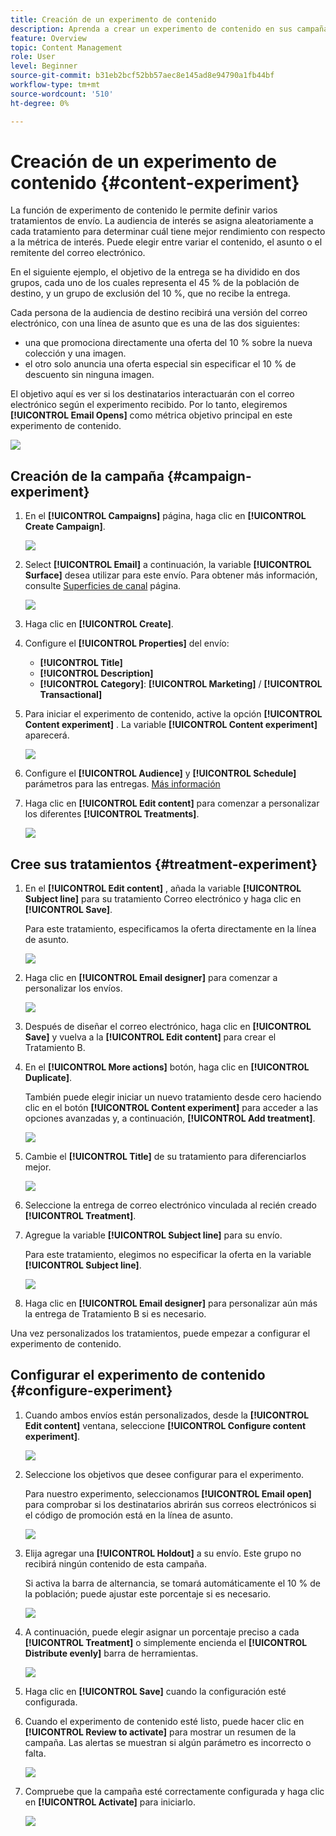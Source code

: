 ```yaml
---
title: Creación de un experimento de contenido
description: Aprenda a crear un experimento de contenido en sus campañas
feature: Overview
topic: Content Management
role: User
level: Beginner
source-git-commit: b31eb2bcf52bb57aec8e145ad8e94790a1fb44bf
workflow-type: tm+mt
source-wordcount: '510'
ht-degree: 0%

---
```


# Creación de un experimento de contenido {#content-experiment}

La función de experimento de contenido le permite definir varios tratamientos de envío. La audiencia de interés se asigna aleatoriamente a cada tratamiento para determinar cuál tiene mejor rendimiento con respecto a la métrica de interés. Puede elegir entre variar el contenido, el asunto o el remitente del correo electrónico.

En el siguiente ejemplo, el objetivo de la entrega se ha dividido en dos grupos, cada uno de los cuales representa el 45 % de la población de destino, y un grupo de exclusión del 10 %, que no recibe la entrega.

Cada persona de la audiencia de destino recibirá una versión del correo electrónico, con una línea de asunto que es una de las dos siguientes:

* una que promociona directamente una oferta del 10 % sobre la nueva colección y una imagen.
* el otro solo anuncia una oferta especial sin especificar el 10 % de descuento sin ninguna imagen.

El objetivo aquí es ver si los destinatarios interactuarán con el correo electrónico según el experimento recibido. Por lo tanto, elegiremos **[!UICONTROL Email Opens]** como métrica objetivo principal en este experimento de contenido.

![](assets/content_experiment.png)

## Creación de la campaña {#campaign-experiment}

1. En el **[!UICONTROL Campaigns]** página, haga clic en **[!UICONTROL Create Campaign]**.

   ![](assets/content_experiment_1.png)

1. Select **[!UICONTROL Email]** a continuación, la variable **[!UICONTROL Surface]** desea utilizar para este envío. Para obtener más información, consulte [Superficies de canal](../configuration/channel-surfaces.md) página.

   ![](assets/content_experiment_2.png)

1. Haga clic en **[!UICONTROL Create]**.

1. Configure el **[!UICONTROL Properties]** del envío:
   * **[!UICONTROL Title]**
   * **[!UICONTROL Description]**
   * **[!UICONTROL Category]**: **[!UICONTROL Marketing]** / **[!UICONTROL Transactional]**

1. Para iniciar el experimento de contenido, active la opción **[!UICONTROL Content experiment]** . La variable **[!UICONTROL Content experiment]** aparecerá.

   ![](assets/content_experiment_3.png)

1. Configure el **[!UICONTROL Audience]** y **[!UICONTROL Schedule]** parámetros para las entregas. [Más información](create-campaign.md)

1. Haga clic en **[!UICONTROL Edit content]** para comenzar a personalizar los diferentes **[!UICONTROL Treatments]**.

   ![](assets/content_experiment_4.png)

## Cree sus tratamientos {#treatment-experiment}

1. En el **[!UICONTROL Edit content]** , añada la variable **[!UICONTROL Subject line]** para su tratamiento Correo electrónico y haga clic en **[!UICONTROL Save]**.

   Para este tratamiento, especificamos la oferta directamente en la línea de asunto.

   ![](assets/content_experiment_5.png)

1. Haga clic en **[!UICONTROL Email designer]** para comenzar a personalizar los envíos.

   ![](assets/content_experiment_6.png)

1. Después de diseñar el correo electrónico, haga clic en **[!UICONTROL Save]** y vuelva a la **[!UICONTROL Edit content]** para crear el Tratamiento B.

1. En el **[!UICONTROL More actions]** botón, haga clic en **[!UICONTROL Duplicate]**.

   También puede elegir iniciar un nuevo tratamiento desde cero haciendo clic en el botón **[!UICONTROL Content experiment]** para acceder a las opciones avanzadas y, a continuación, **[!UICONTROL Add treatment]**.

   ![](assets/content_experiment_7.png)

1. Cambie el **[!UICONTROL Title]** de su tratamiento para diferenciarlos mejor.

   ![](assets/content_experiment_8.png)

1. Seleccione la entrega de correo electrónico vinculada al recién creado **[!UICONTROL Treatment]**.

1. Agregue la variable **[!UICONTROL Subject line]** para su envío.

   Para este tratamiento, elegimos no especificar la oferta en la variable **[!UICONTROL Subject line]**.

   ![](assets/content_experiment_9.png)

1. Haga clic en **[!UICONTROL Email designer]** para personalizar aún más la entrega de Tratamiento B si es necesario.

Una vez personalizados los tratamientos, puede empezar a configurar el experimento de contenido.

## Configurar el experimento de contenido {#configure-experiment}

1. Cuando ambos envíos están personalizados, desde la **[!UICONTROL Edit content]** ventana, seleccione **[!UICONTROL Configure content experiment]**.

   ![](assets/content_experiment_10.png)

1. Seleccione los objetivos que desee configurar para el experimento.

   Para nuestro experimento, seleccionamos **[!UICONTROL Email open]** para comprobar si los destinatarios abrirán sus correos electrónicos si el código de promoción está en la línea de asunto.

   ![](assets/content_experiment_11.png)

1. Elija agregar una **[!UICONTROL Holdout]** a su envío. Este grupo no recibirá ningún contenido de esta campaña.

   Si activa la barra de alternancia, se tomará automáticamente el 10 % de la población; puede ajustar este porcentaje si es necesario.

   ![](assets/content_experiment_12.png)

1. A continuación, puede elegir asignar un porcentaje preciso a cada **[!UICONTROL Treatment]** o simplemente encienda el **[!UICONTROL Distribute evenly]** barra de herramientas.

   ![](assets/content_experiment_13.png)

1. Haga clic en **[!UICONTROL Save]** cuando la configuración esté configurada.

1. Cuando el experimento de contenido esté listo, puede hacer clic en **[!UICONTROL Review to activate]** para mostrar un resumen de la campaña. Las alertas se muestran si algún parámetro es incorrecto o falta.

   ![](assets/content_experiment_15.png)

1. Compruebe que la campaña esté correctamente configurada y haga clic en **[!UICONTROL Activate]** para iniciarlo.

   ![](assets/content_experiment_14.png)

